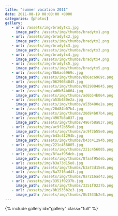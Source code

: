 ```yaml
---
title: "summer vacation 2011"
date: 2011-08-19 08:00:00 +0000
categories: [photos]
gallery: 
   - url: /assets/img/bradytx1.jpg
     image_path: /assets/img/thumbs/bradytx1.png
   - url: /assets/img/bradytx2.jpg
     image_path: /assets/img/thumbs/bradytx2.png
   - url: /assets/img/bradytx3.jpg
     image_path: /assets/img/thumbs/bradytx3.png
   - url: /assets/img/bradytx4.jpg
     image_path: /assets/img/thumbs/bradytx4.png
   - url: /assets/img/bradytx5.jpg
     image_path: /assets/img/thumbs/bradytx5.png
   - url: /assets/img/8b6ac6969c.jpg
     image_path: /assets/img/thumbs/8b6ac6969c.png
   - url: /assets/img/0629084845.jpg
     image_path: /assets/img/thumbs/0629084845.png
   - url: /assets/img/ad6b54b064.jpg
     image_path: /assets/img/thumbs/ad6b54b064.png
   - url: /assets/img/a53b480e2a.jpg
     image_path: /assets/img/thumbs/a53b480e2a.png
   - url: /assets/img/20d84b07b4.jpg
     image_path: /assets/img/thumbs/20d84b07b4.png
   - url: /assets/img/4967b8a837.jpg
     image_path: /assets/img/thumbs/4967b8a837.png
   - url: /assets/img/ac9f2b55e0.jpg
     image_path: /assets/img/thumbs/ac9f2b55e0.png
   - url: /assets/img/b43c41294b.jpg
     image_path: /assets/img/thumbs/b43c41294b.png
   - url: /assets/img/221c456005.jpg
     image_path: /assets/img/thumbs/221c456005.png
   - url: /assets/img/8faaf95deb.jpg
     image_path: /assets/img/thumbs/8faaf95deb.png
   - url: /assets/img/b3a73d15e8.jpg
     image_path: /assets/img/thumbs/b3a73d15e8.png
   - url: /assets/img/8a7216ad43.jpg
     image_path: /assets/img/thumbs/8a7216ad43.png
   - url: /assets/img/3351f0237b.jpg
     image_path: /assets/img/thumbs/3351f0237b.png
   - url: /assets/img/8b1533b2e3.jpg
     image_path: /assets/img/thumbs/8b1533b2e3.png
---
```

{% include gallery id="gallery" class="full" %}